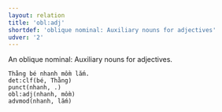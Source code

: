 ```yaml
---
layout: relation
title: 'obl:adj'
shortdef: 'oblique nominal: Auxiliary nouns for adjectives'
udver: '2'
---
```


An oblique nominal: Auxiliary nouns for adjectives.

~~~ sdparse
Thằng bé nhanh mồm lắm.
det:clf(bé, Thằng)
punct(nhanh, .)
obl:adj(nhanh, mồm)
advmod(nhanh, lắm)
~~~

<!-- Interlanguage links updated So kvě 14 19:02:54 CEST 2022 -->
